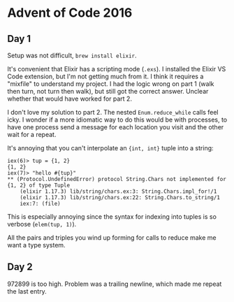 # Advent of Code 2016

## Day 1

Setup was not difficult, `brew install elixir`.

It's convenient that Elixir has a scripting mode (`.exs`).
I installed the Elixir VS Code extension, but I'm not getting much from it. I think it requires a "mixfile" to understand my project.
I had the logic wrong on part 1 (walk then turn, not turn then walk), but still got the correct answer. Unclear whether that would have worked for part 2.

I don't love my solution to part 2. The nested `Enum.reduce_while` calls feel icky. I wonder if a more idiomatic way to do this would be with processes, to have one process send a message for each location you visit and the other wait for a repeat.

It's annoying that you can't interpolate an `{int, int}` tuple into a string:

```
iex(6)> tup = {1, 2}
{1, 2}
iex(7)> "hello #{tup}"
** (Protocol.UndefinedError) protocol String.Chars not implemented for {1, 2} of type Tuple
    (elixir 1.17.3) lib/string/chars.ex:3: String.Chars.impl_for!/1
    (elixir 1.17.3) lib/string/chars.ex:22: String.Chars.to_string/1
    iex:7: (file)
```

This is especially annoying since the syntax for indexing into tuples is so verbose (`elem(tup, 1)`).

All the pairs and triples you wind up forming for calls to reduce make me want a type system.

## Day 2

972899 is too high.
Problem was a trailing newline, which made me repeat the last entry.


